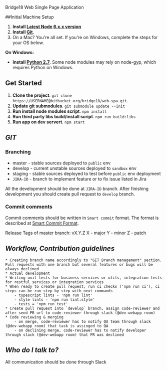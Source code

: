 Bridge18 Web Single Page Application

##Initial Machine Setup
1. **Install [Latest Node 6.x.x version](https://nodejs.org)**
2. **Install [Git](https://git-scm.com/downloads)**. 
3. On a Mac? You're all set. If you're on Windows, complete the steps for your OS below.  
 
**On Windows:** 
 
* **Install [Python 2.7](https://www.python.org/downloads/)**. Some node modules may rely on node-gyp, which requires Python on Windows.

## Get Started
1. **Clone the project**. `git clone https://USERNAME@bitbucket.org/bridge18/web-spa.git`.
2. **Update git submodules**. `git submodule update --init`
3. **Run install node modules script**. `npm install`
4. **Run third party libs build/install script**. `npm run build:libs`
5. **Run app on dev servert**. `npm start`

## *GIT* ##
### Branching ###
* master - stable sources deployed to `public` env
* develop - current unstable sources deployed to `sandbox` env
* staging - stable sources deployed to test before `public` env deployment
* `JIRA-ID` - branch to implement feature or to fix issue listed in Jira

All the development should be done at `JIRA-ID` branch.
After finishing development you should create pull request to `develop` branch.

### Commit comments
Commit comments should be written in `Smart commit` format.
The format is described at [Smart Commit Format](https://confluence.atlassian.com/jirasoftwarecloud/processing-issues-with-smart-commits-788960027.html).

Release Tags of master branch:
vX.Y.Z
X - major
Y - minor
Z - patch

## *Workflow, Contribution guidelines* ##

    * Creating branch name accordingly to "GIT Branch management" section. Pull requests with one branch but several features or bugs will be always declined
    * Actual development
    * Writing unit tests for business services or utils, integration tests for restful services or integration services
    * When ready to create pull request, run ci checks ('npm run ci'), ci steps can be run step by step with next commands
        - typescript lints - 'npm run lint'
        - style lints - 'npm run lint:style'
        - tests = 'npm run test'
    * Create pull request into `develop` branch, assign code-reviewer and after send PR url to code-reviewer through slack (@dev-webapp room)
    * Code reviewing & merging
        - on merge, code-reviewer has to notify QA team through slack (@dev-webapp room) that task is assinged to QA
        - on declining merge, code-reviewer has to notify developer through slack (@dev-webapp room) that PR was declined

## *Who do I talk to?* ##

All communication should be done through Slack
